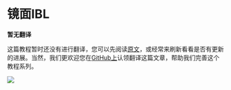 # 镜面IBL

**暂无翻译**

这篇教程暂时还没有进行翻译，您可以先阅读[原文](https://learnopengl.com/#!PBR/IBL/Specular-IBL)，或经常来刷新看看是否有更新的进展。当然，我们更欢迎您在[GitHub上](https://github.com/LearnOpenGL-CN/LearnOpenGL-CN)认领翻译这篇文章，帮助我们完善这个教程系列。

<img src="../../../img/development.png" class="clean">